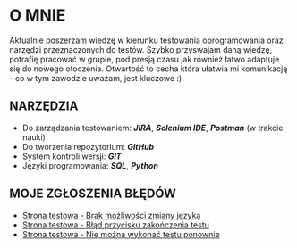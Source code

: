 <!---
- 👋 Hi, I’m @LukaszOziomek
- 👀 I’m interested in manual testing.
- 🌱 I’m currently learning the issues of manual testing and other testing tools.
- 📫 How to reach me:
  - lukaszoziomek@gmail.com,
  - https://www.linkedin.com/in/%C5%82ukasz-oziomek-531a53226/
--->
# O MNIE 
Aktualnie poszerzam wiedzę w kierunku testowania oprogramowania oraz narzędzi przeznaczonych do testów. Szybko przyswajam daną wiedzę, potrafię pracować w grupie, pod presją czasu jak również łatwo adaptuje się do nowego otoczenia. Otwartość to cecha która ułatwia mi komunikację - co w tym zawodzie uważam, jest kluczowe :)

## NARZĘDZIA
- Do zarządzania testowaniem:  ***JIRA***, ***Selenium IDE***, ***Postman*** (w trakcie nauki)
- Do tworzenia repozytorium: ***GitHub***
- System kontroli wersji: ***GIT***
- Języki programowania: ***SQL***, ***Python***



## MOJE ZGŁOSZENIA BŁĘDÓW
- [Strona testowa - Brak możliwości zmiany języka](https://drive.google.com/file/d/1i37onEVX_FknZWR7iZ1va1DM8B9PSMPm/view?usp=sharing)
- [Strona testowa - Błąd przycisku zakończenia testu](https://drive.google.com/file/d/1R-_cyj7LMTUmJNPEnxf-KgGDiYzY4Jkj/view?usp=sharing)
- [Strona testowa - Nie można wykonać testu ponownie](https://drive.google.com/file/d/1Qvp6e6aSpmvcJNOLmSJsmQEwGilW1Onu/view?usp=sharing)
<!---
LukaszOziomek/LukaszOziomek is a ✨ special ✨ repository because its `README.md` (this file) appears on your GitHub profile.
You can click the Preview link to take a look at your changes.
--->
